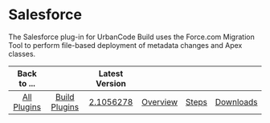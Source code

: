 
Salesforce
==========


The Salesforce plug-in for UrbanCode Build uses the Force.com Migration Tool to perform file-based deployment of 
metadata changes and Apex classes.


|Back to ...||Latest Version||||
| :---: | :---: | :---: | :---: | :---: | :---: |
|[All Plugins](../../index.md)|[Build Plugins](../README.md)|[2.1056278](https://raw.githubusercontent.com/UrbanCode/IBM-UCB-PLUGINS/main/files/salesforce/salesforce-2.1056278.zip)|[Overview](overview.md)|[Steps](steps.md)|[Downloads](downloads.md)|
